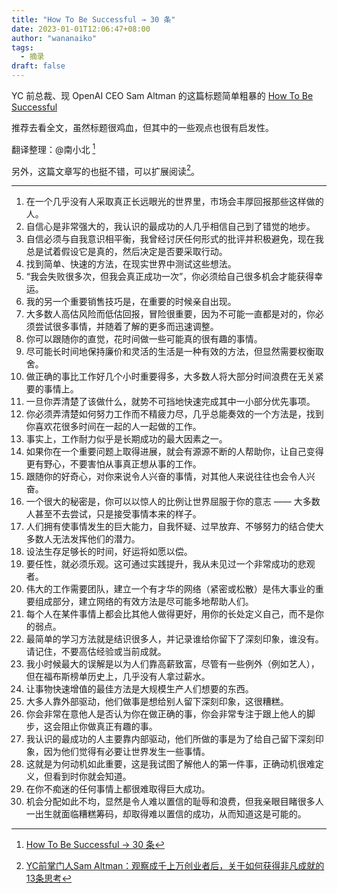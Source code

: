 ```yaml
---
title: "How To Be Successful → 30 条"
date: 2023-01-01T12:06:47+08:00
author: "wananaiko"
tags:
  - 摘录
draft: false
---
```


YC 前总裁、现 OpenAI CEO Sam Altman 的这篇标题简单粗暴的 [How To Be Successful](https://blog.samaltman.com/how-to-be-successful) 

推荐去看全文，虽然标题很鸡血，但其中的一些观点也很有启发性。

翻译整理：@南小北 [^1]

[^1]:[How To Be Successful → 30 条](https://www.v2ex.com/t/908948)

另外，这篇文章写的也挺不错，可以扩展阅读[^2]。

[^2]:[YC前掌门人Sam Altman：观察成千上万创业者后，关于如何获得非凡成就的13条思考](https://mp.weixin.qq.com/s/pQYztNmmQ6W4fRxPIEsWYQ)

---

1. 在一个几乎没有人采取真正长远眼光的世界里，市场会丰厚回报那些这样做的人。
2. 自信心是非常强大的，我认识的最成功的人几乎相信自己到了错觉的地步。
3. 自信必须与自我意识相平衡，我曾经讨厌任何形式的批评并积极避免，现在我总是试着假设它是真的，然后决定是否要采取行动。
4. 找到简单、快速的方法，在现实世界中测试这些想法。
5. “我会失败很多次，但我会真正成功一次”，你必须给自己很多机会才能获得幸运。
6. 我的另一个重要销售技巧是，在重要的时候亲自出现。
7. 大多数人高估风险而低估回报，冒险很重要，因为不可能一直都是对的，你必须尝试很多事情，并随着了解的更多而迅速调整。
8. 你可以跟随你的直觉，花时间做一些可能真的很有趣的事情。
9. 尽可能长时间地保持廉价和灵活的生活是一种有效的方法，但显然需要权衡取舍。
10. 做正确的事比工作好几个小时重要得多，大多数人将大部分时间浪费在无关紧要的事情上。
11. 一旦你弄清楚了该做什么，就势不可挡地快速完成其中一小部分优先事项。
12. 你必须弄清楚如何努力工作而不精疲力尽，几乎总能奏效的一个方法是，找到你喜欢花很多时间在一起的人一起做的工作。
13. 事实上，工作耐力似乎是长期成功的最大因素之一。
14. 如果你在一个重要问题上取得进展，就会有源源不断的人帮助你，让自己变得更有野心，不要害怕从事真正想从事的工作。
15. 跟随你的好奇心，对你来说令人兴奋的事情，对其他人来说往往也会令人兴奋。
16. 一个很大的秘密是，你可以以惊人的比例让世界屈服于你的意志 —— 大多数人甚至不去尝试，只是接受事情本来的样子。
17. 人们拥有使事情发生的巨大能力，自我怀疑、过早放弃、不够努力的结合使大多数人无法发挥他们的潜力。
18. 设法生存足够长的时间，好运将如愿以偿。
19. 要任性，就必须乐观。这可通过实践提升，我从未见过一个非常成功的悲观者。
20. 伟大的工作需要团队，建立一个有才华的网络（紧密或松散）是伟大事业的重要组成部分，建立网络的有效方法是尽可能多地帮助人们。
21. 每个人在某件事情上都会比其他人做得更好，用你的长处定义自己，而不是你的弱点。
22. 最简单的学习方法就是结识很多人，并记录谁给你留下了深刻印象，谁没有。请记住，不要高估经验或当前成就。
23. 我小时候最大的误解是以为人们靠高薪致富，尽管有一些例外（例如艺人），但在福布斯榜单历史上，几乎没有人拿过薪水。
24. 让事物快速增值的最佳方法是大规模生产人们想要的东西。
25. 大多人靠外部驱动，他们做事是想给别人留下深刻印象，这很糟糕。
26. 你会非常在意他人是否认为你在做正确的事，你会非常专注于跟上他人的脚步，这会阻止你做真正有趣的事。
27. 我认识的最成功的人主要靠内部驱动，他们所做的事是为了给自己留下深刻印象，因为他们觉得有必要让世界发生一些事情。
28. 这就是为何动机如此重要，这是我试图了解他人的第一件事，正确动机很难定义，但看到时你就会知道。
29. 在你不痴迷的任何事情上都很难取得巨大成功。
30. 机会分配如此不均，显然是令人难以置信的耻辱和浪费，但我亲眼目睹很多人一出生就面临糟糕筹码，却取得难以置信的成功，从而知道这是可能的。
